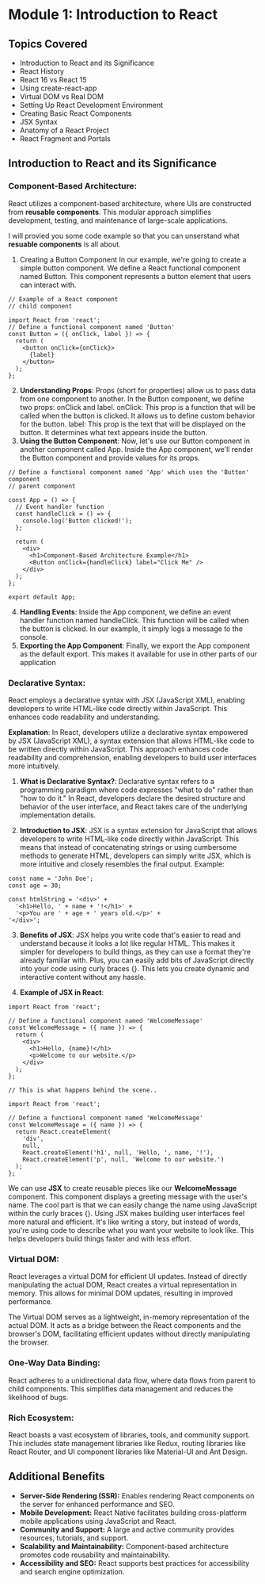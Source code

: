 # Module 1: Introduction to React

## Topics Covered

* Introduction to React and its Significance
* React History
* React 16 vs React 15
* Using create-react-app
* Virtual DOM vs Real DOM
* Setting Up React Development Environment
* Creating Basic React Components
* JSX Syntax
* Anatomy of a React Project
* React Fragment and Portals

## Introduction to React and its Significance

### Component-Based Architecture:
 React utilizes a component-based architecture, where UIs are constructed from **reusable components**. This modular approach simplifies development, testing, and maintenance of large-scale applications.

I will provied you some code example so that you can unserstand what **resuable components** is all about.
1. Creating a Button Component
In our example, we're going to create a simple button component. We define a React functional component named Button. This component represents a button element that users can interact with.
```
// Example of a React component
// child component

import React from 'react';
// Define a functional component named 'Button'
const Button = ({ onClick, label }) => {
  return (
    <button onClick={onClick}>
      {label}
    </button>
  );
};
```
2. **Understanding Props**:
Props (short for properties) allow us to pass data from one component to another. In the Button component, we define two props: onClick and label.
onClick: This prop is a function that will be called when the button is clicked. It allows us to define custom behavior for the button.
label: This prop is the text that will be displayed on the button. It determines what text appears inside the button.
3. **Using the Button Component**:
Now, let's use our Button component in another component called App. Inside the App component, we'll render the Button component and provide values for its props.

```
// Define a functional component named 'App' which uses the 'Button' component
// parent component

const App = () => {
  // Event handler function
  const handleClick = () => {
    console.log('Button clicked!');
  };

  return (
    <div>
      <h1>Component-Based Architecture Example</h1>
      <Button onClick={handleClick} label="Click Me" />
    </div>
  );
};

export default App;
```
4. **Handling Events**:
Inside the App component, we define an event handler function named handleClick. This function will be called when the button is clicked. In our example, it simply logs a message to the console.
5. **Exporting the App Component**:
Finally, we export the App component as the default export. This makes it available for use in other parts of our application

### Declarative Syntax:
 React employs a declarative syntax with JSX (JavaScript XML), enabling developers to write HTML-like code directly within JavaScript. This enhances code readability and understanding.

**Explanation**:
In React, developers utilize a declarative syntax empowered by JSX (JavaScript XML), a syntax extension that allows HTML-like code to be written directly within JavaScript. This approach enhances code readability and comprehension, enabling developers to build user interfaces more intuitively.

1. **What is Declarative Syntax?**:
Declarative syntax refers to a programming paradigm where code expresses "what to do" rather than "how to do it." In React, developers declare the desired structure and behavior of the user interface, and React takes care of the underlying implementation details.

2. **Introduction to JSX**:
JSX is a syntax extension for JavaScript that allows developers to write HTML-like code directly within JavaScript. This means that instead of concatenating strings or using cumbersome methods to generate HTML, developers can simply write JSX, which is more intuitive and closely resembles the final output.
Example:
```
const name = 'John Doe';
const age = 30;

const htmlString = '<div>' +
  '<h1>Hello, ' + name + '!</h1>' +
  '<p>You are ' + age + ' years old.</p>' +
'</div>';

```
3. **Benefits of JSX**:
JSX helps you write code that's easier to read and understand because it looks a lot like regular HTML. This makes it simpler for developers to build things, as they can use a format they're already familiar with. Plus, you can easily add bits of JavaScript directly into your code using curly braces {}. This lets you create dynamic and interactive content without any hassle.

4. **Example of JSX in React**:
```
import React from 'react';

// Define a functional component named 'WelcomeMessage'
const WelcomeMessage = ({ name }) => {
  return (
    <div>
      <h1>Hello, {name}!</h1>
      <p>Welcome to our website.</p>
    </div>
  );
};
```
```
// This is what happens behind the scene..

import React from 'react';

// Define a functional component named 'WelcomeMessage'
const WelcomeMessage = ({ name }) => {
  return React.createElement(
    'div',
    null,
    React.createElement('h1', null, 'Hello, ', name, '!'),
    React.createElement('p', null, 'Welcome to our website.')
  );
};

```
We can use **JSX** to create reusable pieces like our **WelcomeMessage** component. This component displays a greeting message with the user's name. The cool part is that we can easily change the name using JavaScript within the curly braces {}.
Using JSX makes building user interfaces feel more natural and efficient. It's like writing a story, but instead of words, you're using code to describe what you want your website to look like. This helps developers build things faster and with less effort.

### Virtual DOM:
React leverages a virtual DOM for efficient UI updates. Instead of directly manipulating the actual DOM, React creates a virtual representation in memory. This allows for minimal DOM updates, resulting in improved performance.

The Virtual DOM serves as a lightweight, in-memory representation of the actual DOM. It acts as a bridge between the React components and the browser's DOM, facilitating efficient updates without directly manipulating the browser.


### One-Way Data Binding:
 React adheres to a unidirectional data flow, where data flows from parent to child components. This simplifies data management and reduces the likelihood of bugs.

### Rich Ecosystem:
 React boasts a vast ecosystem of libraries, tools, and community support. This includes state management libraries like Redux, routing libraries like React Router, and UI component libraries like Material-UI and Ant Design.

## Additional Benefits

* **Server-Side Rendering (SSR):** Enables rendering React components on the server for enhanced performance and SEO.
* **Mobile Development:** React Native facilitates building cross-platform mobile applications using JavaScript and React. 
* **Community and Support:** A large and active community provides resources, tutorials, and support.
* **Scalability and Maintainability:** Component-based architecture promotes code reusability and maintainability.
* **Accessibility and SEO:** React supports best practices for accessibility and search engine optimization.
